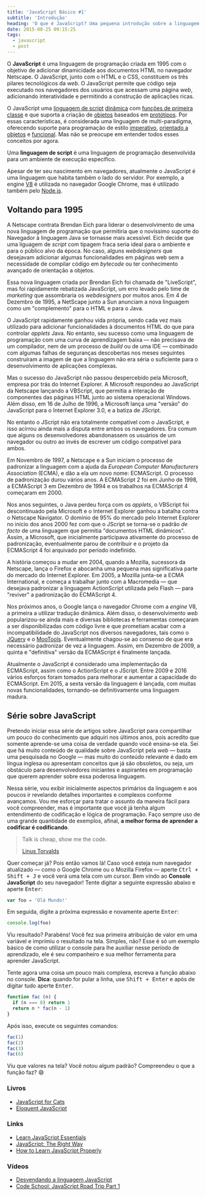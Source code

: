 ```yaml
---
title: 'JavaScript Básico #1'
subtitle: 'Introdução'
heading: 'O que é JavaScript? Uma pequena introdução sobre a linguagem que nasceu na web e para a web.'
date: 2015-08-25 09:15:25
tags:
  - javascript
  - post
---
```


O **JavaScript** é uma linguagem de programação criada em 1995 com o objetivo de adicionar dinamicidade aos documentos HTML no navegador Netscape. O JavaScript, junto com o HTML e o CSS, constituem os três pilares tecnológicos da _web_. O JavaScript permite que código seja executado nos navegadores dos usuários que acessam uma página _web_, adicionando interatividade e permitindo a construção de aplicações ricas.

O JavaScript uma [linguagem de script](https://en.wikipedia.org/wiki/Scripting_language) [dinâmica](https://en.wikipedia.org/wiki/Dynamic_programming_language) com [funções de primeira classe](https://en.wikipedia.org/wiki/First-class_function) e que suporta a criação de [objetos](https://en.wikipedia.org/wiki/Object-oriented_programming) baseados em [protótipos](https://en.wikipedia.org/wiki/Prototype-based_programming). Por essas características, é considerada uma linguagem de multi-paradigma, oferecendo suporte para programação de estilo [imperativo](https://pt.wikipedia.org/wiki/Programa%C3%A7%C3%A3o_imperativa), [orientado a objetos](https://pt.wikipedia.org/wiki/Orienta%C3%A7%C3%A3o_a_objetos) e [funcional](https://pt.wikipedia.org/wiki/Programa%C3%A7%C3%A3o_funcional). Mas não se preocupe em entender todos esses conceitos por agora.

<aside><p>
Uma <strong>linguagem de script</strong> é uma linguagem de programação desenvolvida para um ambiente de execução específico.
</p></aside>

Apesar de ter seu nascimento em navegadores, atualmente o JavaScript é uma linguagem que habita também o lado do servidor. Por exemplo, a engine [V8](https://developers.google.com/v8/) é utilizada no navegador Google Chrome, mas é utilizado também pelo [Node.js](https://nodejs.org/).

## Voltando para 1995

A Netscape contrata Brendan Eich para liderar o desenvolvimento de uma nova linguagem de programação que permitiria que o novíssimo suporte do Navegador à linguagem Java se tornasse mais acessível. Eich decide que uma liguagem de _script_ com tipagem fraca seria ideal para o ambiente e para o público alvo da época. No caso, alguns _webdesigners_ que desejavam adicionar algumas funcionalidades em páginas web sem a necessidade de compilar código em _bytecode_ ou ter conhecimento avançado de orientação a objetos.

Essa nova linguagem criada por Brendan Eich foi chamada de "LiveScript", mas foi rapidamente rebatizada JavaScript, um erro levado pelo time de _marketing_ que assombraria os _webdesigners_ por muitos anos. Em 4 de Dezembro de 1995, a NetScape junto a Sun anunciam a nova linguagem como um "complemento" para o HTML e para o Java.

O JavaScript rapidamente ganhou vida própria, sendo cada vez mais utilizado para adicionar funcionalidades à documentos HTML do que para controlar _applets_ Java. No entanto, seu sucesso como uma linguagem de programação com uma curva de aprendizagem baixa — não precisava de um compilador, nem de um processo de _build_ ou de uma IDE — combinado com algumas falhas de seguranças descobertas nos meses seguintes construíram a imagem de que a linguagem não era séria o suficiente para o desenvolvimento de aplicações complexas.

Mas o sucesso do JavaScript não passou despercebido pela Microsoft, empresa por trás do Internet Explorer. A Microsoft respondeu ao JavaScript da Netscape lançando a VBScript, que permitia a interação de componentes das páginas HTML junto ao sistema operacional Windows. Além disso, em 16 de Julho de 1996, a Microsoft lança uma "versão" do JavaScript para o Internet Explorer 3.0, e a batiza de JScript.

No entanto o JScript não era totalmente compatível com o JavaScript, e isso acirrou ainda mais a disputa entre ambos os navegadores. Era comum que alguns os desenvolvedores abandonassem os usuários de um navegador ou outro ao invés de escrever um código compatível para ambos.

Em Novembro de 1997, a Netscape e a Sun iniciam o processo de padronizar a linguagem com a ajuda da _European Computer Manufacturers Association_ (ECMA), e dão a ela um novo nome: ECMAScript. O processo de padronização durou vários anos. A ECMAScript 2 foi em Junho de 1998, a ECMAScript 3 em Dezembro de 1994 e os trabalhos na ECMAScript 4 começaram em 2000.

Nos anos seguintes, o Java perdeu força com os _applets_, o VBScript foi descontinuado pela Microsoft e o Internet Explorer ganhou a batalha contra o Netscape Navigator. O domínio de 95% do mercado pelo Internet Explorer no início dos anos 2000 fez com que o JScript se torna-se o padrão _de facto_ de uma linguagem que permitia "documentos HTML dinâmicos". Assim, a Microsoft, que inicialmente participava ativamente do processo de padronização, eventualmente parou de contribuir e o projeto da ECMAScript 4 foi arquivado por período indefinido.

A história começou a mudar em 2004, quando a Mozilla, sucessora da Netscape, lança o Firefox e abocanha uma pequena mas significativa parte do mercado do Internet Explorer. Em 2005, a Mozilla junta-se a ECMA International, e começa a trabalhar junto com a Macromedia — que desejava padronizar a linguagem ActionScript utilizada pelo Flash — para "reviver" a padronização do ECMAScript 4.

Nos próximos anos, o Google lança o navegador Chrome com a _engine_ V8, a primeira a utilizar tradução dinâmica. Além disso, o desenvolvimento _web_ popularizou-se ainda mais e diversas bibliotecas e ferramentas começaram a ser disponibilizadas com código livre e que prometiam acabar com a incompatibilidade do JavaScript nos diversos navegadores, tais como o [JQuery](https://jquery.com/) e o [MooTools](https://mootools.net/). Eventualmente chagou-se ao consenso de que era necessário padronizar de vez a linguagem. Assim, em Dezembro de 2009, a quinta e "definitiva" versão da ECMAScript é finalmente lançada.

Atualmente o JavaScript é considerado uma implementação da ECMAScript, assim como o ActionScript e o JScript. Entre 2009 e 2016 vários esforços foram tomados para melhorar e aumentar a capacidade do ECMAScript. Em 2015, a sexta versão da linguagem é lançada, com muitas novas funcionalidades, tornando-se definitivamente uma linguagem madura.

## Série sobre JavaScript

Pretendo iniciar essa série de artigos sobre JavaScript para compartilhar um pouco do conhecimento que adquiri nos últimos anos, pois acredito que somente aprende-se uma coisa de verdade quando você ensina-se ela. Sei que há muito conteúdo de qualidade sobre JavaScript pela _web_ — basta uma pesquisada no Google — mas muito do conteúdo relevante é dado em língua inglesa ou apresentam conceitos que já são obsoletos, ou seja, um obstáculo para desenvolvedores iniciantes e aspirantes em programação que querem aprender sobre essa poderosa linguagem.

Nessa série, vou exibir inicialmente aspectos primários da linguagem e aos poucos ir revelando detalhes importantes e complexos conforme avançamos. Vou me esforçar para tratar o assunto da maneira fácil para você compreender, mas é importante que você já tenha algum entendimento de codificação e lógica de programação. Faço sempre uso de uma grande quantidade de exemplos, afinal, **a melhor forma de aprender a codificar é codificando**.

<blockquote cite="http://lkml.org/lkml/2000/8/25/132">
  <p>
    Talk is cheap, show me the code.
  </p>
  <footer>
    <a href="http://lkml.org/lkml/2000/8/25/132">Linus Torvalds</a>
  </footer>
</blockquote>

Quer começar já? Pois então vamos lá! Caso você esteja num navegador atualizado — como o Google Chrome ou o Mozilla Firefox — aperte <kbd><kbd class="key">Ctrl</kbd> + <kbd class="key">Shift</kbd> + <kbd class="key">J</kbd></kbd> e você verá uma tela com um cursor. Bem vindo ao **Console JavaScript** do seu navegador! Tente digitar a seguinte expressão abaixo e aperte <kbd class="key">Enter</kbd>:

```js
var foo = 'Olá Mundo!'
```

Em seguida, digite a próxima expressão e novamente aperte <kbd class="key">Enter</kbd>:

```js
console.log(foo)
```

Viu resultado? Parabéns! Você fez sua primeira atribuição de valor em uma variável e imprimiu o resultado na tela. Simples, não? Esse é só um exemplo básico de como utilizar o console para lhe auxiliar nesse período de aprendizado, ele é seu companheiro e sua melhor ferramenta para aprender JavaScript.

Tente agora uma coisa um pouco mais complexa, escreva a função abaixo no console. **Dica**: quando for pular a linha, use <kbd><kbd class="key">Shift</kbd> + <kbd class="key">Enter</kbd></kbd> e após de digitar tudo aperte <kbd class="key">Enter</kbd>.

```js
function fac (n) {
  if (n === 0) return 1
  return n * fac(n - 1)
}
```

Após isso, execute os seguintes comandos:

```js
fac(1)
fac(2)
fac(3)
fac(6)
```

Viu que valores na tela? Você notou algum padrão? Compreendeu o que a função faz? 😄

### Livros

- [JavaScript for Cats](http://jsforcats.com/)
- [Eloquent JavaScript](http://eloquentjavascript.net/)

### Links

- [Learn JavaScript Essentials](https://medium.com/javascript-scene/learn-javascript-b631a4af11f2)
- [JavaScript: The Right Way](http://jstherightway.org/)
- [How to Learn JavaScript Properly](http://javascriptissexy.com/how-to-learn-javascript-properly/)

### Vídeos

- [Desvendando a linguagem JavaScript](https://www.youtube.com/playlist?list=PLQCmSnNFVYnT1-oeDOSBnt164802rkegc)
- [Code School: JavaScript Road Trip Part 1](https://www.codeschool.com/courses/javascript-road-trip-part-1)
